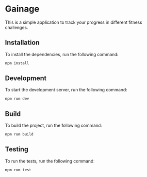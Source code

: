 # Gainage

This is a simple application to track your progress in different fitness challenges.

## Installation

To install the dependencies, run the following command:

```bash
npm install
```

## Development

To start the development server, run the following command:

```bash
npm run dev
```

## Build

To build the project, run the following command:

```bash
npm run build
```

## Testing

To run the tests, run the following command:

```bash
npm run test
```
